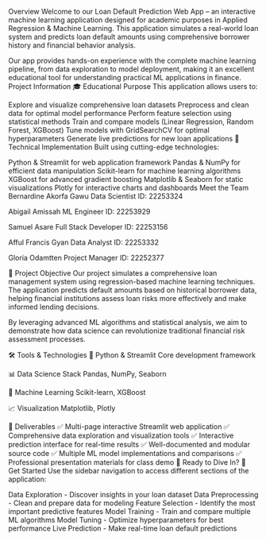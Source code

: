 Overview
Welcome to our Loan Default Prediction Web App – an interactive machine learning application designed for academic purposes in Applied Regression & Machine Learning. This application simulates a real-world loan system and predicts loan default amounts using comprehensive borrower history and financial behavior analysis.

Our app provides hands-on experience with the complete machine learning pipeline, from data exploration to model deployment, making it an excellent educational tool for understanding practical ML applications in finance.
Project Information
🎓 Educational Purpose
This application allows users to:

Explore and visualize comprehensive loan datasets
Preprocess and clean data for optimal model performance
Perform feature selection using statistical methods
Train and compare models (Linear Regression, Random Forest, XGBoost)
Tune models with GridSearchCV for optimal hyperparameters
Generate live predictions for new loan applications
🔧 Technical Implementation
Built using cutting-edge technologies:

Python & Streamlit for web application framework
Pandas & NumPy for efficient data manipulation
Scikit-learn for machine learning algorithms
XGBoost for advanced gradient boosting
Matplotlib & Seaborn for static visualizations
Plotly for interactive charts and dashboards
Meet the Team
Bernardine Akorfa Gawu
Data Scientist
ID: 22253324

Abigail Amissah
ML Engineer
ID: 22253929

Samuel Asare
Full Stack Developer
ID: 22253156

Afful Francis Gyan
Data Analyst
ID: 22253332

Gloria Odamtten
Project Manager
ID: 22252377

🎯 Project Objective
Our project simulates a comprehensive loan management system using regression-based machine learning techniques. The application predicts default amounts based on historical borrower data, helping financial institutions assess loan risks more effectively and make informed lending decisions.

By leveraging advanced ML algorithms and statistical analysis, we aim to demonstrate how data science can revolutionize traditional financial risk assessment processes.

🛠 Tools & Technologies
🐍
Python & Streamlit
Core development framework

📊
Data Science Stack
Pandas, NumPy, Seaborn

🧠
Machine Learning
Scikit-learn, XGBoost

📈
Visualization
Matplotlib, Plotly

📍 Deliverables
✅ Multi-page interactive Streamlit web application
✅ Comprehensive data exploration and visualization tools
✅ Interactive prediction interface for real-time results
✅ Well-documented and modular source code
✅ Multiple ML model implementations and comparisons
✅ Professional presentation materials for class demo
📍 Ready to Dive In?
🚀 Get Started
Use the sidebar navigation to access different sections of the application:

Data Exploration - Discover insights in your loan dataset
Data Preprocessing - Clean and prepare data for modeling
Feature Selection - Identify the most important predictive features
Model Training - Train and compare multiple ML algorithms
Model Tuning - Optimize hyperparameters for best performance
Live Prediction - Make real-time loan default predictions
